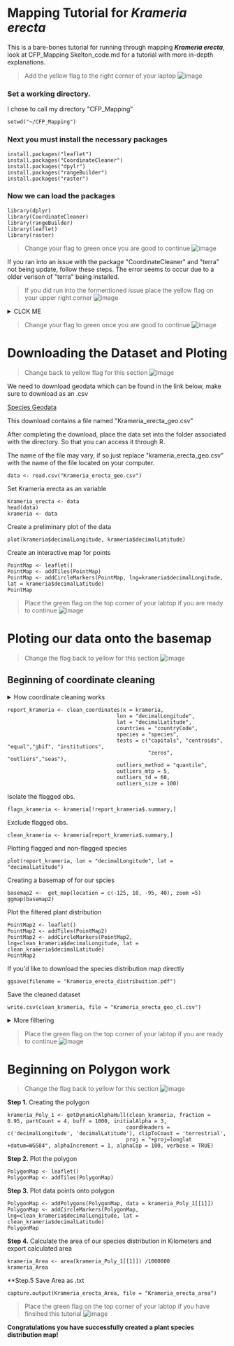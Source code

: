 # Mapping Tutorial for **_Krameria erecta_**
This is a bare-bones tutorial for running through mapping **_Krameria erecta_**, look at CFP_Mapping Skelton_code.md for a tutorial with more in-depth explanations.

> Add the yellow flag to the right corner of your laptop ![image](https://user-images.githubusercontent.com/99222277/154882335-f33380f0-1527-4047-b2b1-972577050e7b.png)

### Set a working directory.
I chose to call my directory "CFP_Mapping"
```
setwd("~/CFP_Mapping")
```
### Next you must install the necessary packages
```
install.packages("leaflet")
install.packages("CoordinateCleaner")
install.packages("dpylr")
install.packages("rangeBuilder")
install.packages("raster")
```

### Now we can load the packages
```
library(dplyr)
library(CoordinateCleaner)
library(rangeBuilder)
library(leaflet)
library(raster)
```
> Change your flag to green once you are good to continue ![image](https://user-images.githubusercontent.com/99222277/154882595-b2448b1c-473f-4e83-9d72-1d401ebcb5e6.png)

If you ran into an issue with the package "CoordinateCleaner" and "terra" not being update, follow these steps.
The error seems to occur due to a older verison of "terra" being installed.
>If you did run into the formentioned issue place the yellow flag on your upper right corner ![image](https://user-images.githubusercontent.com/99222277/155015751-fbcdd26b-d7e2-470d-a801-1e553123c8fc.png)



<details><summary> CLCK ME </summary>
  <p>
    
**Step 1.** Download and instal [RTools](https://cran.r-project.org/bin/windows/Rtools/rtools40.html)

**Step 2.** Go to documents and create a txt. file named " .Renviron ".

**Step 3.** Save the file to your documents.

**Step 4.** Restart R 


![Rest_R](https://user-images.githubusercontent.com/99222277/153778610-77351921-c65c-48a7-bbe5-70b3447fb129.png)


**Step 5.** Run the following lines in order and one at a time. This may take several minutes.
```
write('PATH="${RTOOLS40_HOME}\\usr\\bin;${PATH}"', file = "~/.Renviron", append = TRUE)
```
```
Sys.which("make")
```
```
install.packages("terra", type = "source")
```
This should have updated your "terra" packages, which we can check by loading the packages
```
library(CoordinateCleaner)
```
The package should be updated and no error message should appear
    
  </p>
  </details>
  
> Change your flag to green once you are good to continue ![image](https://user-images.githubusercontent.com/99222277/155015835-3816eda1-6959-4b81-abe1-1816a605dd8c.png)


# Downloading the Dataset and Ploting 

>Change back to yellow flag for this section ![image](https://user-images.githubusercontent.com/99222277/154882335-f33380f0-1527-4047-b2b1-972577050e7b.png)

We need to download geodata which can be found in the link below, make sure to download as an .csv

[Species Geodata](https://drive.google.com/file/d/1xfigPDGfYXCOPl-rku0k_K_StACN3dtj/view?usp=sharing)

This download contains a file named "Krameria_erecta_geo.csv"

After completing the download, place the data set into the folder associated with the directory. So that you can access it through R.

The name of the file may vary, if so just replace "krameria_erecta_geo.csv" with the name of the file located on your computer.
```
data <- read.csv("Krameria_erecta_geo.csv") 
```

Set Krameria erecta as an variable
```
Krameria_erecta <- data
head(data)
krameria <- data
```
Create a preliminary plot of the data
```
plot(krameria$decimalLongitude, krameria$decimalLatitude)
```
Create an interactive map for points
```
PointMap <- leaflet()
PointMap <- addTiles(PointMap)
PointMap <- addCircleMarkers(PointMap, lng=krameria$decimalLongitude, lat = krameria$decimalLatitude)
PointMap
```

 > Place the green flag on the top corner of your labtop if you are ready to continue ![image](https://user-images.githubusercontent.com/99222277/154882595-b2448b1c-473f-4e83-9d72-1d401ebcb5e6.png)
# Ploting our data onto the basemap
> Change the flag back to yellow for this section ![image](https://user-images.githubusercontent.com/99222277/154882335-f33380f0-1527-4047-b2b1-972577050e7b.png)

## Beginning of coordinate cleaning
<details><summary> How coordinate cleaning works </summary>
  <p>
    outliers_mtp, seems to determine how far a data point can be away from the majority of the data set and still count as being "in range"
    For instance and "mtp" value of 5 means that a point with 5 kilometers will still be considered apart of the distubtion.
    When we lower the value of "mtp" we lower what coordinate cleaner will consider within range.
    
    
   ![MTP_Guide](https://user-images.githubusercontent.com/99222277/155865824-0b2b5ffe-8b84-4b52-a7c2-cd247696cc70.png)

    
  </p>  
  </details>

```
report_krameria <- clean_coordinates(x = krameria, 
                                   lon = "decimalLongitude", 
                                   lat = "decimalLatitude",
                                   countries = "countryCode",
                                   species = "species",
                                   tests = c("capitals", "centroids", "equal","gbif", "institutions",
                                             "zeros", "outliers","seas"),
                                   outliers_method = "quantile",
                                   outliers_mtp = 5,
                                   outliers_td = 60,
                                   outliers_size = 100)
 ```
Isolate the flagged obs.
```
flags_krameria <- krameria[!report_krameria$.summary,]
```
Exclude flagged obs.
```
clean_krameria <- krameria[report_krameria$.summary,]

```
Plotting flagged and non-flagged species
```
plot(report_krameria, lon = "decimalLongitude", lat = "decimalLatitude")
```
Creating a basemap of for our spcies
```
basemap2 <-  get_map(location = c(-125, 10, -95, 40), zoom =5)
ggmap(basemap2)
```
Plot the filtered plant distribution 
```
PointMap2 <- leaflet()
PointMap2 <- addTiles(PointMap2)
PointMap2 <- addCircleMarkers(PointMap2, lng=clean_krameria$decimalLongitude, lat = clean_krameria$decimalLatitude)
PointMap2
```
If you'd like to download the species distribution map directly
```
ggsave(filename = "Krameria_erecta_distribuition.pdf")
```
Save the cleaned dataset
```
write.csv(clean_krameria, file = "Krameria_erecta_geo_cl.csv")
```
<details><summary> More filltering </summary>
  <p>
This section of code can be used to target specific points that may not be filtered out using coordinate cleaner, this is done by targeting outliers that are not within certain latitude or longitude    
 
For latitude    
```
plot(Krameria_erecta_dat_cl$decimalLongitude, Krameria_erecta_dat_cl$decimalLatitude)
geodata2 <- Krameria_erecta_dat_cl %>% filter(decimalLatitude > 20)
plot(geodata2$decimalLongitude, geodata2$decimalLatitude)
    
```
For longitude
```
geodata3 <- geodata2 %>% filter(decimalLongitude > -125)
plot(geodata3$decimalLongitude, geodata3$decimalLatitude)
ggmap(basemap2) + geom_point(data = geodata3, aes(x=decimalLongitude, y=decimalLatitude, color=species))

 ```
    
    
</p>  
</details>
 
> Place the green flag on the top corner of your labtop if you are ready to continue ![image](https://user-images.githubusercontent.com/99222277/154882595-b2448b1c-473f-4e83-9d72-1d401ebcb5e6.png)

# Beginning on Polygon work 
> Change the flag back to yellow for this section ![image](https://user-images.githubusercontent.com/99222277/154882335-f33380f0-1527-4047-b2b1-972577050e7b.png)


**Step 1.** Creating the polygon
```
krameria_Poly_1 <- getDynamicAlphaHull(clean_krameria, fraction = 0.95, partCount = 4, buff = 1000, initialAlpha = 3,
                                      coordHeaders = c('decimalLongitude', 'decimalLatitude'), clipToCoast = 'terrestrial',
                                      proj = "+proj=longlat +datum=WGS84", alphaIncrement = 1, alphaCap = 100, verbose = TRUE)
```
**Step 2.** Plot the polygon  
```
PolygonMap <- leaflet()
PolygonMap <- addTiles(PolygonMap)
```
**Step 3.** Plot data points onto polygon 
```
PolygonMap <- addPolygons(PolygonMap, data = krameria_Poly_1[[1]])
PolygonMap <- addCircleMarkers(PolygonMap, lng=clean_krameria$decimalLongitude, lat = clean_krameria$decimalLatitude)
PolygonMap
```
**Step 4.** Calculate the area of our species distribution in Kilometers and export calculated area
```
krameria_Area <- area(krameria_Poly_1[[1]]) /1000000
krameria_Area     

```
**Step.5 Save Area as .txt
```
capture.output(Krameria_erecta_Area, file = "Krameria_erecta_area")   
```

> Place the green flag on the top corner of your labtop if you have finsihed this tutorial ![image](https://user-images.githubusercontent.com/99222277/154882595-b2448b1c-473f-4e83-9d72-1d401ebcb5e6.png)

**Congratulations you have successfully created a plant species distribution map!** 
